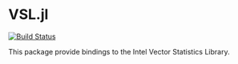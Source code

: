 # VSL.jl
[![Build Status](https://travis-ci.org/sunoru/VSL.jl.svg?branch=master)](https://travis-ci.org/sunoru/VSL.jl)

This package provide bindings to the Intel Vector Statistics Library.
